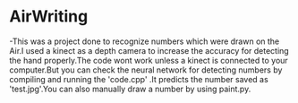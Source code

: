 # AirWriting
-This was a project done to recognize numbers which were drawn on the Air.I used a kinect as a depth camera to increase the accuracy for detecting the hand properly.The code wont work unless a kinect is connected to your computer.But you can check the neural network for detecting numbers by compiling and running the 'code.cpp' .It predicts the number saved as 'test.jpg'.You can also manually draw a number by using paint.py.
